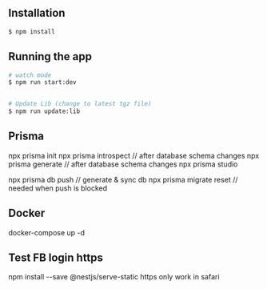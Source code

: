## Installation

```bash
$ npm install
```

## Running the app

```bash
# watch mode
$ npm run start:dev


# Update Lib (change to latest tgz file)
$ npm run update:lib
```

## Prisma
npx prisma init
npx prisma introspect // after database schema changes
npx prisma generate // after database schema changes
npx prisma studio

npx prisma db push // generate & sync db
npx prisma migrate reset // needed when push is blocked


## Docker
docker-compose up -d


## Test FB login https
npm install --save @nestjs/serve-static
https only work in safari 